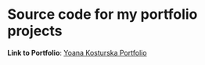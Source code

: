 # Source code for my portfolio projects

**Link to Portfolio**: [Yoana Kosturska Portfolio](https://yoanacodes.com/#/projects/onexhibit)